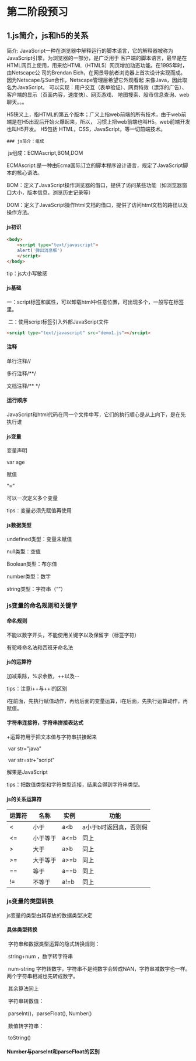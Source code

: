 # 第二阶段预习

## 1.js简介，js和h5的关系

  简介: JavaScript一种在浏览器中解释运行的脚本语言，它的解释器被称为JavaScript引擎，为浏览器的一部分，是广泛用于 客户端的脚本语言，最早是在HTML网页上使用，用来给HTML（HTML5）网页增加动态功能。在1995年时，由Netscape公 司的Brendan Eich，在网景导航者浏览器上首次设计实现而成。因为Netscape与Sun合作，Netscape管理层希望它外观看起 来像Java，因此取名为JavaScript。 可以实现：用户交互（表单验证）、网页特效（漂浮的广告）、客户端的显示（页面内容，速度快）、网页游戏、 地图搜索、股市信息查询、web聊天。。。 

​	H5狭义上，指HTML的第五个版本；广义上指web前端的所有技术，由于web前端是在H5出现后开始火爆起来，所以， 习惯上把web前端也叫H5。web前端开发也叫H5开发。 H5包括 HTML，CSS，JavaScript，等一切前端技术。 

	### js简介：组成

​	js组成：ECMAscript,BOM,DOM 

ECMAscript:是一种由Ecma国际订立的脚本程序设计语言，规定了JavaScript脚本的核心语法。

BOM：定义了JavaScript操作浏览器的借口，提供了访问某些功能（如浏览器窗口大小，版本信息，浏览历史记录等）

DOM：定义了JavaScript操作html文档的借口，提供了访问html文档的路径以及操作方法。

#### js初识

```html
<body>
    <script type="text/javascript">		
    alert('弹出消息框')
    </script>
</body>
```

tip：js大小写敏感

#### js基础

​	一：script标签和属性，可以卸载html中任意位置，可出现多个，一般写在<head>标签里。

​	二：使用script标签引入外部JavaScript文件

```html
<srcipt type="text/javascript" src="demo1.js"></srcipt>
```

#### 注释

单行注释//

多行注释/**/

文档注释/** */

#### 运行顺序

JavaScript和html代码在同一个文件中写，它们的执行顺心是从上向下，是在先执行谁

#### js变量

变量声明  

var age

赋值

“=”

可以一次定义多个变量

tips：变量必须先赋值再使用

#### js数据类型

undefined类型：变量未赋值

null类型：空值

Boolean类型：布尔值

number类型：数字

string类型：字符串（“”）

### js变量的命名规则和关键字

#### 命名规则

不能以数字开头，不能使用关键字以及保留字（标签字符）

有驼峰命名法和西班牙命名法

#### js的运算符

加减乘除，%求余数，++以及--

tips：注意i++与++i的区别

​	i在前面，先执行赋值动作，再给后面的变量运算，i在后面，先执行运算动作，再赋值。



#### 字符串连接符，字符串拼接表达式

+运算符用于把文本值与字符串拼接起来

​	var str="java"

​	var  str=str+"script"

解果是JavaScript

tips：把数值类型和字符类型连接，结果会得到字符串类型。

#### js的关系运算符

 

| 运算符 | 名称     | 实例 | 功能                   |
| ------ | -------- | ---- | ---------------------- |
| <      | 小于     | a<b  | a小于b时返回真，否则假 |
| <=     | 小于等于 | a<=b | 同上                   |
| >      | 大于     | a>b  | 同上                   |
| >=     | 大于等于 | a>=b | 同上                   |
| ==     | 等于     | a==b | 同上                   |
| !=     | 不等于   | a!=b | 同上                   |

### js变量的类型转换

js变量的类型由其存放的数据类型决定

#### 具体类型转换

​	字符串和数据类型运算的隐式转换规则：

​	string+num ，数字转字符串

​	num-string 字符转数字，字符串不是纯数字会转成NAN，字符串减数字也一样。两个字符串相减也先转成数字。

​	其余算法同上

​	字符串转数值：

​	parselnt()，parseFloat(), Number()

​	数值转字符串：

​	toString()

#### Number与parseInt和parseFloat的区别

 